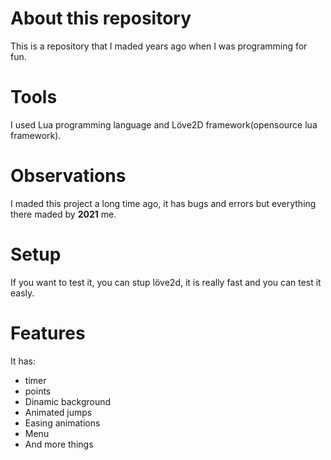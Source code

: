 # About this repository

This is a repository that I maded years ago when I was programming for fun.

# Tools

I used Lua programming language and Löve2D framework(opensource lua framework).

# Observations

I maded this project a long time ago, it has bugs and errors but everything there maded by **2021** me.

# Setup

If you want to test it, you can stup löve2d, it is really fast and you can test it easly.

# Features

It has: 
- timer
- points
- Dinamic background
- Animated jumps
- Easing animations
- Menu
- And more things
